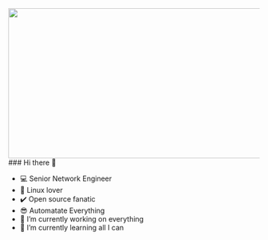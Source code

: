<div align="center">
  <img src="https://media.giphy.com/media/dWesBcTLavkZuG35MI/giphy.gif" width="600" height="300"/>
</div>
### Hi there 👋

- :computer: Senior Network Engineer
-  :100: Linux lover
- :heavy_check_mark: Open source fanatic
- :sunglasses: Automatate Everything
- 🔭 I’m currently working on everything
- 🌱 I’m currently learning all I can
